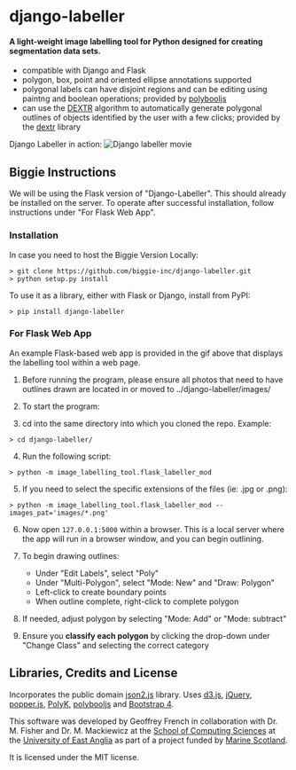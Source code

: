 # django-labeller

#### A light-weight image labelling tool for Python designed for creating segmentation data sets.

- compatible with Django and Flask
- polygon, box, point and oriented ellipse annotations supported
- polygonal labels can have disjoint regions and can be editing using paintng and boolean operations; provided by
  [polybooljs](https://github.com/voidqk/polybooljs)
- can use the [DEXTR](http://people.ee.ethz.ch/~cvlsegmentation/dextr/) algorithm to automatically generate
  polygonal outlines of objects identified by the user with a few clicks; provided by the
  [dextr](https://github.com/Britefury/dextr) library
  
Django Labeller in action:
![Django labeller movie](doc/dextr_boolean_cleanup_v1_small.gif "Django Labeller in action")


## Biggie Instructions

We will be using the Flask version of "Django-Labeller". This should already be installed on the server. To operate after successful installation, follow instructions under "For Flask Web App".


### Installation

In case you need to host the Biggie Version Locally: 

```shell script
> git clone https://github.com/biggie-inc/django-labeller.git
> python setup.py install
````

To use it as a library, either with Flask or Django, install from PyPI:

```shell script
> pip install django-labeller
```

### For Flask Web App
An example Flask-based web app is provided in the gif above that displays the labelling tool within a web page.

1. Before running the program, please ensure all photos that need to have outlines drawn are located in or moved to ../django-labeller/images/

2.  To start the program:

3. cd into the same directory into which you cloned the repo. Example: 
```shell script
> cd django-labeller/
```

4. Run the following script:
 
```shell script
> python -m image_labelling_tool.flask_labeller_mod 
```
5. If you need to select the specific extensions of the files (ie: .jpg or .png):

```shell script
> python -m image_labelling_tool.flask_labeller_mod --images_pat='images/*.png'
```

6. Now open `127.0.0.1:5000` within a browser. This is a local server where the app will run in a browser window, and you can begin outlining.

7. To begin drawing outlines:
    - Under "Edit Labels", select "Poly"
    - Under "Multi-Polygon", select "Mode: New" and "Draw: Polygon"
    - Left-click to create boundary points
    - When outline complete, right-click to complete polygon

8. If needed, adjust polygon by selecting "Mode: Add" or "Mode: subtract"

9. Ensure you **classify each polygon** by clicking the drop-down under "Change Class" and selecting the correct category
 



## Libraries, Credits and License

Incorporates the public domain [json2.js](https://github.com/douglascrockford/JSON-js) library.
Uses [d3.js](http://d3js.org/), [jQuery](https://jquery.com/), [popper.js](https://popper.js.org/),
[PolyK](http://polyk.ivank.net/), [polybooljs](https://github.com/voidqk/polybooljs) and
[Bootstrap 4](https://getbootstrap.com/docs/4.0/getting-started/introduction/).

This software was developed by Geoffrey French in collaboration with Dr. M. Fisher and
Dr. M. Mackiewicz at the [School of Computing Sciences](http://www.uea.ac.uk/computing)
at the [University of East Anglia](http://www.uea.ac.uk) as part of a project funded by
[Marine Scotland](http://www.gov.scot/Topics/marine).

It is licensed under the MIT license.

<!-- This function is currently not working for different directories. If you want to load images from a different directory, or if you installed from PyPI, tell `flask_labeller`
where to look:

```shell script
> python -m image_labelling_tool.flask_labeller --images_pat=<images_directory>/*.<jpg|png>
```
--!>

<!-- DEXTR does not seem to work at this moment
#### Flask app with DEXTR assisted labelling

<!--First, install the [dextr](https://github.com/Britefury/dextr) library:

```shell script
> pip install dextr
```

<!--Now tell the Flask app to enable DEXTR using the `--enable_dextr` option:

```shell script
> python -m image_labelling_tool.flask_labeller --enable_dextr
````
 
<!--The above will use the ResNet-101 based DEXTR model trained on Pascal VOC 2012 that is provided by
the dextr library. 
If you want to use a custom DEXTR model that you trained for your purposes, use the `--dextr_weights` option:

```shell script
> python -m image_labelling_tool.flask_labeller --dextr_weights=path/to/model.pth
````
--!>


